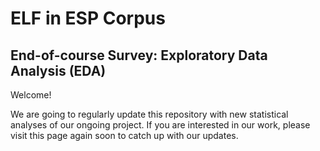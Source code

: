 # ELF in ESP Corpus

## End-of-course Survey: Exploratory Data Analysis (EDA)

Welcome!

We are going to regularly update this repository with new statistical analyses of our ongoing project. If you are interested in our work, please visit this page again soon to catch up with our updates.
